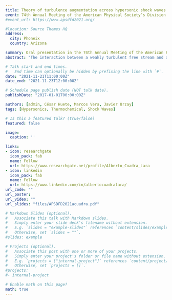 ```yaml
---
title: Theory of turbulence augmentation across hypersonic shock waves
event: 74th Annual Meeting of the American Physical Society’s Division of Fluid Dynamics
#event_url: https://www.apsdfd2021.org/

#location: Source Themes HQ
address:
  city: Phoneix
  country: Arizona

summary: Oral presentation in the 74th Annual Meeting of the American Physical Society’s Division of Fluid Dynamics
abstract: "The interaction between a weakly turbulent free stream and a hypersonic shock wave is investigated theoretically by using linear interaction analysis (LIA). Modified Rankine-Hugoniot jump conditions that account for dissociation and vibrational excitation are derived and employed in a Fourier analysis of a hypersonic shock interacting with three-dimensional isotropic vortical disturbances. Besides confirming known endothermic effects of hypersonic thermochemistry in decreasing the mean post-shock temperature and velocity, these LIA results indicate that the enstrophy, anisotropy, intensity, and turbulent kinetic energy of the fluctuations are much more amplified through the shock than in the calorically perfect case. Additionally, the turbulent Reynolds number is amplified across the shock at hypersonic Mach numbers in the presence of dissociation and vibrational excitation, as opposed to the attenuation observed in the calorically perfect case. These results suggest that turbulence may persist and get augmented across hypersonic shock waves despite the high post-shock temperatures."

# Talk start and end times.
#   End time can optionally be hidden by prefixing the line with `#`.
date: "2021-11-21T11:00:00Z"
date_end: "2021-11-23T12:00:00Z"

# Schedule page publish date (NOT talk date).
publishDate: "2017-01-01T00:00:00Z"

authors: [admin, César Huete, Marcos Vera, Javier Urzay]
tags: [Hypersonics, Thermochemical, Shock Waves]

# Is this a featured talk? (true/false)
featured: false

image:
  caption: ''

links:
- icon: researchgate
  icon_pack: fab
  name: Follow
  url: https://www.researchgate.net/profile/Alberto_Cuadra_Lara
- icon: linkedin
  icon_pack: fab
  name: Follow
  url: https://www.linkedin.com/in/albertocuadralara/
url_code: ""
url_poster: 
url_video: ""
url_slides: "files/APSDFD2021acuadra.pdf"

# Markdown Slides (optional).
#   Associate this talk with Markdown slides.
#   Simply enter your slide deck's filename without extension.
#   E.g. `slides = "example-slides"` references `content/slides/example-slides.md`.
#   Otherwise, set `slides = ""`.
#slides: example

# Projects (optional).
#   Associate this post with one or more of your projects.
#   Simply enter your project's folder or file name without extension.
#   E.g. `projects = ["internal-project"]` references `content/project/deep-learning/index.md`.
#   Otherwise, set `projects = []`.
#projects:
#- internal-project

# Enable math on this page?
math: true
---
```


